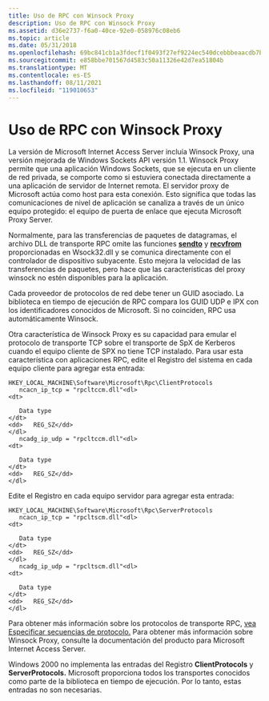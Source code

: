 ```yaml
---
title: Uso de RPC con Winsock Proxy
description: Uso de RPC con Winsock Proxy
ms.assetid: d36e2737-f6a0-40ce-92e0-058976c08eb6
ms.topic: article
ms.date: 05/31/2018
ms.openlocfilehash: 69bc841cb1a3fdecf1f0493f27ef9224ec540dcebbbeaacdb7b287102a246c5e
ms.sourcegitcommit: e858bbe701567d4583c50a11326e42d7ea51804b
ms.translationtype: MT
ms.contentlocale: es-ES
ms.lasthandoff: 08/11/2021
ms.locfileid: "119010653"
---
```

# <a name="using-rpc-with-winsock-proxy"></a>Uso de RPC con Winsock Proxy

La versión de Microsoft Internet Access Server incluía Winsock Proxy, una versión mejorada de Windows Sockets API versión 1.1. Winsock Proxy permite que una aplicación Windows Sockets, que se ejecuta en un cliente de red privada, se comporte como si estuviera conectada directamente a una aplicación de servidor de Internet remota. El servidor proxy de Microsoft actúa como host para esta conexión. Esto significa que todas las comunicaciones de nivel de aplicación se canaliza a través de un único equipo protegido: el equipo de puerta de enlace que ejecuta Microsoft Proxy Server.

Normalmente, para las transferencias de paquetes de datagramas, el archivo DLL de transporte RPC omite las funciones [**sendto**](/windows/desktop/api/winsock/nf-winsock-sendto) y [**recvfrom**](/windows/desktop/api/winsock/nf-winsock-recvfrom) proporcionadas en Wsock32.dll y se comunica directamente con el controlador de dispositivo subyacente. Esto mejora la velocidad de las transferencias de paquetes, pero hace que las características del proxy winsock no estén disponibles para la aplicación.

Cada proveedor de protocolos de red debe tener un GUID asociado. La biblioteca en tiempo de ejecución de RPC compara los GUID UDP e IPX con los identificadores conocidos de Microsoft. Si no coinciden, RPC usa automáticamente Winsock.

Otra característica de Winsock Proxy es su capacidad para emular el protocolo de transporte TCP sobre el transporte de SpX de Kerberos cuando el equipo cliente de SPX no tiene TCP instalado. Para usar esta característica con aplicaciones RPC, edite el Registro del sistema en cada equipo cliente para agregar esta entrada:

```
HKEY_LOCAL_MACHINE\Software\Microsoft\Rpc\ClientProtocols
   ncacn_ip_tcp = "rpcltccm.dll"<dl>
<dt>

   Data type
</dt>
<dd>   REG_SZ</dd>
</dl>
   ncadg_ip_udp = "rpcltccm.dll"<dl>
<dt>

   Data type
</dt>
<dd>   REG_SZ</dd>
</dl>
```

Edite el Registro en cada equipo servidor para agregar esta entrada:

```
HKEY_LOCAL_MACHINE\Software\Microsoft\Rpc\ServerProtocols
   ncacn_ip_tcp = "rpcltscm.dll"<dl>
<dt>

   Data type
</dt>
<dd>   REG_SZ</dd>
</dl>
   ncadg_ip_udp = "rpcltscm.dll"<dl>
<dt>

   Data type
</dt>
<dd>   REG_SZ</dd>
</dl>
```

Para obtener más información sobre los protocolos de transporte RPC, [vea Especificar secuencias de protocolo.](specifying-protocol-sequences.md) Para obtener más información sobre Winsock Proxy, consulte la documentación del producto para Microsoft Internet Access Server.

Windows 2000 no implementa las entradas del Registro **ClientProtocols** y **ServerProtocols.** Microsoft proporciona todos los transportes conocidos como parte de la biblioteca en tiempo de ejecución. Por lo tanto, estas entradas no son necesarias.

 

 